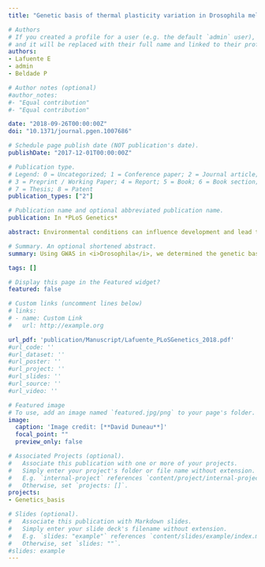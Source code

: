 ```yaml
---
title: "Genetic basis of thermal plasticity variation in Drosophila melanogaster body size"

# Authors
# If you created a profile for a user (e.g. the default `admin` user), write the username (folder name) here 
# and it will be replaced with their full name and linked to their profile.
authors: 
- Lafuente E
- admin
- Beldade P

# Author notes (optional)
#author_notes:
#- "Equal contribution"
#- "Equal contribution"

date: "2018-09-26T00:00:00Z"
doi: "10.1371/journal.pgen.1007686"

# Schedule page publish date (NOT publication's date).
publishDate: "2017-12-01T00:00:00Z"

# Publication type.
# Legend: 0 = Uncategorized; 1 = Conference paper; 2 = Journal article;
# 3 = Preprint / Working Paper; 4 = Report; 5 = Book; 6 = Book section;
# 7 = Thesis; 8 = Patent
publication_types: ["2"]

# Publication name and optional abbreviated publication name.
publication: In *PLoS Genetics*

abstract: Environmental conditions can influence development and lead to the production of phenotypes adjusted to the conditions adults will live in. This developmental plasticity, which can help organisms cope with environmental heterogeneity, is heritable and under selection. Its evolution will depend on available genetic variation. Using a panel of D. melanogaster flies representing naturally segregating alleles, we identified DNA sequence variants associated to variation in thermal plasticity for body size. We found that these variantscorrespond to a diverse set of functions and that their effects differ between body parts and properties of the thermal response. Our results shed new light onto the long discussed genes for plasticity.

# Summary. An optional shortened abstract.
summary: Using GWAS in <i>Drosophila</i>, we determined the genetic basis of thermal plasticity of thorax and abdomen size. Variations of plasticity between those body parts were explained by completely different set of genes.

tags: []

# Display this page in the Featured widget?
featured: false

# Custom links (uncomment lines below)
# links:
# - name: Custom Link
#   url: http://example.org

url_pdf: 'publication/Manuscript/Lafuente_PLoSGenetics_2018.pdf'
#url_code: ''
#url_dataset: ''
#url_poster: ''
#url_project: ''
#url_slides: ''
#url_source: ''
#url_video: ''

# Featured image
# To use, add an image named `featured.jpg/png` to your page's folder. 
image:
  caption: 'Image credit: [**David Duneau**]'
  focal_point: ""
  preview_only: false

# Associated Projects (optional).
#   Associate this publication with one or more of your projects.
#   Simply enter your project's folder or file name without extension.
#   E.g. `internal-project` references `content/project/internal-project/index.md`.
#   Otherwise, set `projects: []`.
projects:
- Genetics_basis

# Slides (optional).
#   Associate this publication with Markdown slides.
#   Simply enter your slide deck's filename without extension.
#   E.g. `slides: "example"` references `content/slides/example/index.md`.
#   Otherwise, set `slides: ""`.
#slides: example
---
```

